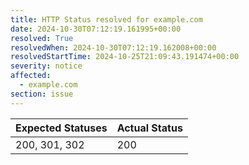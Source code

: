 ```yaml
---
title: HTTP Status resolved for example.com
date: 2024-10-30T07:12:19.161995+00:00
resolved: True
resolvedWhen: 2024-10-30T07:12:19.162008+00:00
resolvedStartTime: 2024-10-25T21:09:43.191474+00:00
severity: notice
affected:
  - example.com
section: issue
---
```


| Expected Statuses | Actual Status  |
|-------------------|----------------|
| 200, 301, 302 | 200 |

